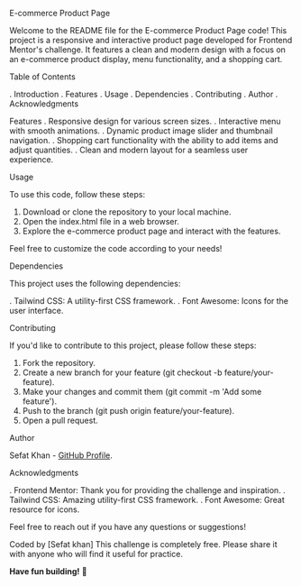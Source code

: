 E-commerce Product Page


Welcome to the README file for the E-commerce Product Page code! This project is a responsive and interactive product page developed for Frontend Mentor's challenge. It features a clean and modern design with a focus on an e-commerce product display, menu functionality, and a shopping cart.

Table of Contents

. Introduction
. Features
. Usage
. Dependencies
. Contributing
. Author
. Acknowledgments

Features
. Responsive design for various screen sizes.
. Interactive menu with smooth animations.
. Dynamic product image slider and thumbnail navigation.
. Shopping cart functionality with the ability to add items and adjust quantities.
. Clean and modern layout for a seamless user experience.

Usage

To use this code, follow these steps:

1. Download or clone the repository to your local machine.
2. Open the index.html file in a web browser.
3. Explore the e-commerce product page and interact with the features.
   
Feel free to customize the code according to your needs!

Dependencies

This project uses the following dependencies:

. Tailwind CSS: A utility-first CSS framework.
. Font Awesome: Icons for the user interface.

Contributing

If you'd like to contribute to this project, please follow these steps:

1. Fork the repository.
2. Create a new branch for your feature (git checkout -b feature/your-feature).
3. Make your changes and commit them (git commit -m 'Add some feature').
4. Push to the branch (git push origin feature/your-feature).
5. Open a pull request.

Author

Sefat Khan - [GitHub Profile](https://github.com/Sefat-Khan).

Acknowledgments

. Frontend Mentor: Thank you for providing the challenge and inspiration.
. Tailwind CSS: Amazing utility-first CSS framework.
. Font Awesome: Great resource for icons.

Feel free to reach out if you have any questions or suggestions!

Coded by [Sefat khan]
This challenge is completely free. Please share it with anyone who will find it useful for practice.

**Have fun building!** 🚀
